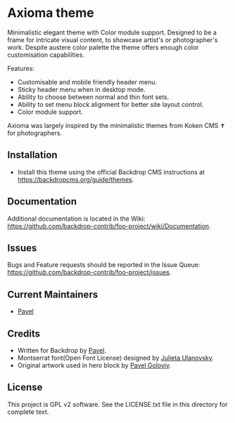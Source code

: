Axioma theme
============

Minimalistic elegant theme with Color module support. Designed to be a frame for
intricate visual content, to showcase artist's or photographer's work. Despite
austere color palette the theme offers enough color customisation capabilities.

Features:
- Customisable and mobile friendly header menu.
- Sticky header menu when in desktop mode.
- Ability to choose between normal and thin font sets.
- Ability to set menu block alignment for better site layout control.
- Color module support.

Axioma was largely inspired by the minimalistic themes from Koken CMS ✝ for
photographers.

Installation
------------

- Install this theme using the official Backdrop CMS instructions at
  https://backdropcms.org/guide/themes.

Documentation
-------------

Additional documentation is located in the Wiki:
https://github.com/backdrop-contrib/foo-project/wiki/Documentation.

Issues
------

Bugs and Feature requests should be reported in the Issue Queue:
https://github.com/backdrop-contrib/foo-project/issues.

Current Maintainers
-------------------

- [Pavel](https://github.com/korontari)

Credits
-------

- Written for Backdrop by [Pavel](https://github.com/korontari).
- Montserrat font(Open Font License) designed by [Julieta Ulanovsky](https://github.com/JulietaUla/Montserrat).
- Original artwork used in hero block by [Pavel Goloviy](https://p.goloviy.com).

License
-------

This project is GPL v2 software.
See the LICENSE.txt file in this directory for complete text.
